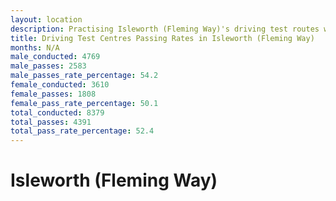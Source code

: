 ```yaml
---
layout: location
description: Practising Isleworth (Fleming Way)'s driving test routes will help you become more confident in your gear-changing abilities.
title: Driving Test Centres Passing Rates in Isleworth (Fleming Way)
months: N/A
male_conducted: 4769
male_passes: 2583
male_passes_rate_percentage: 54.2
female_conducted: 3610
female_passes: 1808
female_pass_rate_percentage: 50.1
total_conducted: 8379
total_passes: 4391
total_pass_rate_percentage: 52.4
---
```


# Isleworth (Fleming Way)
